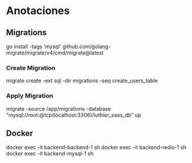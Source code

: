 # Anotaciones

## Migrations

go install -tags 'mysql' github.com/golang-migrate/migrate/v4/cmd/migrate@latest

### Create Migration

migrate create -ext sql -dir migrations -seq create_users_table

### Apply Migration

migrate -source /app/migrations -database "mysql://root:@tcp(localhost:3306)/luthier_saas_db" up

## Docker

docker exec -it backend-backend-1 sh
docker exec -it backend-redis-1 sh
docker exec -it backend-mysql-1 sh
